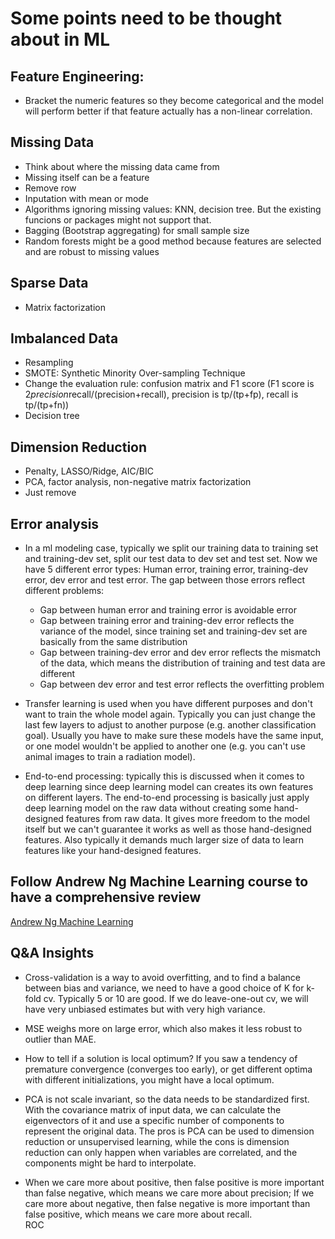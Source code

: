 # Some points need to be thought about in ML

## Feature Engineering:
* Bracket the numeric features so they become categorical and the model will
perform better if that feature actually has a non-linear correlation.

## Missing Data
* Think about where the missing data came from
* Missing itself can be a feature
* Remove row
* Inputation with mean or mode
* Algorithms ignoring missing values: KNN, decision tree. But the existing
funcions or packages might not support that.
* Bagging (Bootstrap aggregating) for small sample size
* Random forests might be a good method because features are selected and are
robust to missing values


## Sparse Data
* Matrix factorization

## Imbalanced Data
* Resampling
* SMOTE: Synthetic Minority Over-sampling Technique
* Change the evaluation rule: confusion matrix and F1 score
(F1 score is 2*precision*recall/(precision+recall), precision is tp/(tp+fp),
recall is tp/(tp+fn))
* Decision tree

## Dimension Reduction
* Penalty, LASSO/Ridge, AIC/BIC
* PCA, factor analysis, non-negative matrix factorization
* Just remove

## Error analysis
* In a ml modeling case, typically we split our training data to training set and training-dev set, split our test data to dev set and test set. Now we have 5 different error types: Human error, training error, training-dev error, dev error and test error. The gap between those errors reflect different problems:
  * Gap between human error and training error is avoidable error
  * Gap between training error and training-dev error reflects the variance of the model, since training set and training-dev set are basically from the same distribution
  * Gap between training-dev error and dev error reflects the mismatch of the data, which means the distribution of training and test data are different
  * Gap between dev error and test error reflects the overfitting problem

* Transfer learning is used when you have different purposes and don't want to train the whole model again. Typically you can just change the last few layers to adjust to another purpose (e.g. another classification goal). Usually you have to make sure these models have the same input, or one model wouldn't be applied to another one (e.g. you can't use animal images to train a radiation model).

* End-to-end processing: typically this is discussed when it comes to deep learning since deep learning model can creates its own features on different layers. The end-to-end processing is basically just apply deep learning model on the raw data without creating some hand-designed features from raw data. It gives more freedom to the model itself but we can't guarantee it works as well as those hand-designed features. Also typically it demands much larger size of data to learn features like your hand-designed features.


## Follow Andrew Ng Machine Learning course to have a comprehensive review
[Andrew Ng Machine Learning](https://www.youtube.com/playlist?list=PLLssT5z_DsK-h9vYZkQkYNWcItqhlRJLN)


## Q&A Insights
* Cross-validation is a way to avoid overfitting, and to find a balance between bias and variance, we need to have a good choice of K for k-fold cv. Typically 5 or 10 are good. If we do leave-one-out cv, we will have very unbiased estimates but with very high variance.

* MSE weighs more on large error, which also makes it less robust to outlier than MAE.

* How to tell if a solution is local optimum? If you saw a tendency of premature convergence (converges too early), or get different optima with different initializations, you might have a local optimum.

* PCA is not scale invariant, so the data needs to be standardized first. With the covariance matrix of input data, we can calculate the eigenvectors of it and use a specific number of components to represent the original data. The pros is PCA can be used to dimension reduction or unsupervised learning, while the cons is dimension reduction can only happen when variables are correlated, and the components might be hard to interpolate.

* When we care more about positive, then false positive is more important than false negative, which means we care more about precision; If we care more about negative, then false negative is more important than false positive, which means we care more about recall.  
ROC
